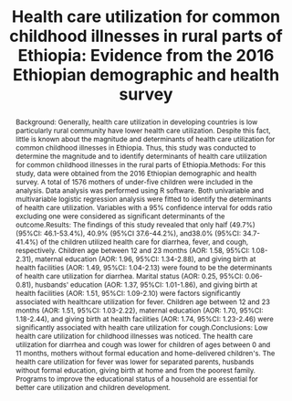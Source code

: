 ---
title: "Health care utilization for common childhood illnesses in rural parts of Ethiopia: Evidence from the 2016 Ethiopian demographic and health survey"
publishDate: 2019-01-14
authors: ["Muluneh Alene", "Leltework Yismaw", "Yebelay Berelie", "Bekalu Kassie"]

author_notes:
- "That's me!"
publication_types: ["1"]

abstract: "Background: Generally, health care utilization in developing countries is low particularly rural community have lower health care utilization. Despite this fact, little is known about the magnitude and determinants of health care utilization for common childhood illnesses in Ethiopia. Thus, this study was conducted to determine the magnitude and to identify determinants of health care utilization for common childhood illnesses in the rural parts of Ethiopia.Methods: For this study, data were obtained from the 2016 Ethiopian demographic and health survey. A total of 1576 mothers of under-five children were included in the analysis. Data analysis was performed using R software. Both univariable and multivariable logistic regression analysis were fitted to identify the determinants of health care utilization. Variables with a 95% confidence interval for odds ratio excluding one were considered as significant determinants of the outcome.Results: The findings of this study revealed that only half (49.7%) (95%CI: 46.1-53.4%), 40.9% (95%CI 37.6-44.2%), and38.0% (95%CI: 34.7-41.4%) of the children utilized health care for diarrhea, fever, and cough, respectively. Children age between 12 and 23 months (AOR: 1.58, 95%CI: 1.08-2.31), maternal education (AOR: 1.96, 95%CI: 1.34-2.88), and giving birth at health facilities (AOR: 1.49, 95%CI: 1.04-2.13) were found to be the determinants of health care utilization for diarrhea. Marital status (AOR: 0.25, 95%CI: 0.06-0.81), husbands' education (AOR: 1.37, 95%CI: 1.01-1.86), and giving birth at health facilities (AOR: 1.51, 95%CI: 1.09-2.10) were factors significantly associated with healthcare utilization for fever. Children age between 12 and 23 months (AOR: 1.51, 95%CI: 1.03-2.22), maternal education (AOR: 1.70, 95%CI: 1.18-2.44), and giving birth at health facilities (AOR: 1.74, 95%CI: 1.23-2.46) were significantly associated with health care utilization for cough.Conclusions: Low health care utilization for childhood illnesses was noticed. The health care utilization for diarrhea and cough was lower for children of ages between 0 and 11 months, mothers without formal education and home-delivered children's. The health care utilization for fever was lower for separated parents, husbands without formal education, giving birth at home and from the poorest family. Programs to improve the educational status of a household are essential for better care utilization and children development."

featured: false
publication: "*BMC Public Health *"
links:
  - icon_pack: ai
    icon: open-access
    name: Open Access
    url: 'https://doi.org/10.1186/s12889-019-6397-x'

---